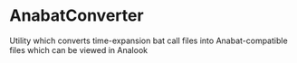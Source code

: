 # AnabatConverter
Utility which converts time-expansion bat call files into Anabat-compatible files which can be viewed in Analook
